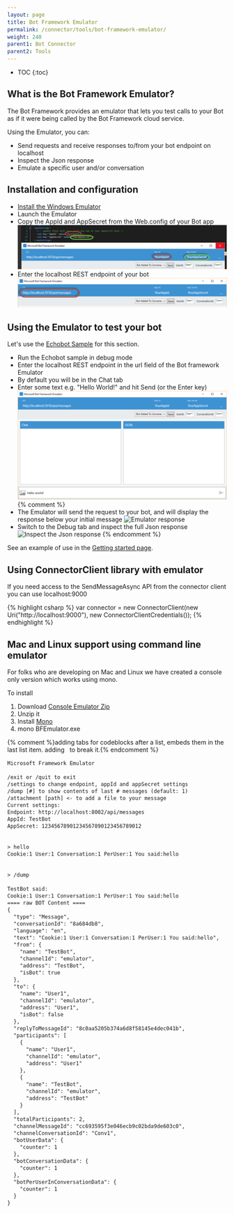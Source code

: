 ```yaml
---
layout: page
title: Bot Framework Emulator
permalink: /connector/tools/bot-framework-emulator/
weight: 240
parent1: Bot Connector
parent2: Tools
---
```


* TOC
{:toc}

## What is the Bot Framework Emulator?
The Bot Framework provides an emulator that lets you test calls to your Bot as if it were being called by the Bot Framework cloud service. 

Using the Emulator, you can:

* Send requests and receive responses to/from your bot endpoint on localhost
* Inspect the Json response
* Emulate a specific user and/or conversation

## Installation and configuration
* [Install the Windows Emulator](http://aka.ms/bf-bc-emulator)
* Launch the Emulator
* Copy the AppId and AppSecret from the Web.config of your Bot app
![Configure the Bot Framework](/images/emulator-configure.png)
* Enter the localhost REST endpoint of your bot
![Enter the localhost REST endpoint of your bot](/images/emulator-url.png)


## Using the Emulator to test your bot
Let's use the [Echobot Sample](http://github.com/Microsoft/BotBuilder) for this section. 

* Run the Echobot sample in debug mode
* Enter the localhost REST endpoint in the url field of the Bot framework Emulator
* By default you will be in the Chat tab
* Enter some text e.g. "Hello World!" and hit Send (or the Enter key)
![Send message to bot](/images/emulator-helloworld.png)
{% comment %} 
* The Emulator will send the request to your bot, and will display the response below your initial message
![Emulator response](/images/emulator-response.png)
* Switch to the Debug tab and inspect the full Json response
![Inspect the Json response](/images/emulator-json.png)
{% endcomment %}
 
See an example of use in the [Getting started page](/connector/getstarted/).

## Using ConnectorClient library with emulator
If you need access to the SendMessageAsync API from the connector client you can use localhost:9000 

{% highlight csharp %}
    var connector = new ConnectorClient(new Uri("http://localhost:9000"), new ConnectorClientCredentials());
{% endhighlight %}


## Mac and Linux support using command line emulator
For folks who are developing on Mac and Linux we have created a console only version which works using mono. 

To install

1. Download [Console Emulator Zip](http://aka.ms/bfemulator)
2. Unzip it
3. Install [Mono](http://www.mono-project.com/download/#download-mac)
4. mono BFEmulator.exe

{% comment %}adding tabs for codeblocks after a list, embeds them in the last list item. adding &nbsp; to break it.{% endcomment %}
&nbsp;

    Microsoft Framework Emulator
    
    /exit or /quit to exit
    /settings to change endpoint, appId and appSecret settings
    /dump [#] to show contents of last # messages (default: 1)
    /attachment [path] <- to add a file to your message
    Current settings:
    Endpoint: http://localhost:8002/api/messages
    AppId: TestBot
    AppSecret: 12345678901234567890123456789012
              

    > hello
    Cookie:1 User:1 Conversation:1 PerUser:1 You said:hello


    > /dump

    TestBot said:
    Cookie:1 User:1 Conversation:1 PerUser:1 You said:hello
    ==== raw BOT Content ====
    {
      "type": "Message",
      "conversationId": "8a684db8",
      "language": "en",
      "text": "Cookie:1 User:1 Conversation:1 PerUser:1 You said:hello",
      "from": {
        "name": "TestBot",
        "channelId": "emulator",
        "address": "TestBot",
        "isBot": true
      },
      "to": {
        "name": "User1",
        "channelId": "emulator",
        "address": "User1",
        "isBot": false
      },
      "replyToMessageId": "8c0aa5205b374a6d8f58145e4dec041b",
      "participants": [
        {
          "name": "User1",
          "channelId": "emulator",
          "address": "User1"
        },
        {
          "name": "TestBot",
          "channelId": "emulator",
          "address": "TestBot"
        }
      ],
      "totalParticipants": 2,
      "channelMessageId": "cc693595f3e046ecb9c02bda9de603c0",
      "channelConversationId": "Conv1",
      "botUserData": {
        "counter": 1
      },
      "botConversationData": {
        "counter": 1
      },
      "botPerUserInConversationData": {
        "counter": 1
      }
    }
